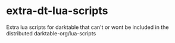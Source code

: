 # extra-dt-lua-scripts
Extra lua scripts for darktable that can't or wont be included in the distributed darktable-org/lua-scripts
